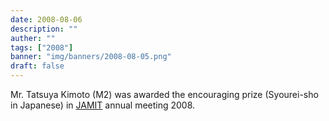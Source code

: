 ```yaml
---
date: 2008-08-06
description: ""
auther: ""
tags: ["2008"]
banner: "img/banners/2008-08-05.png"
draft: false
---
```

Mr. Tatsuya Kimoto (M2) was awarded the encouraging prize (Syourei-sho in Japanese) in [JAMIT](http://www.jamit.jp/english/index.html) annual meeting 2008.
<!--more-->
